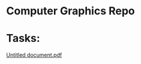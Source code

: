 # Computer Graphics Repo




# Tasks:

[Untitled document.pdf](https://github.com/theprince1701/Computer-Graphics-Repo/files/11092732/Untitled.document.pdf)
